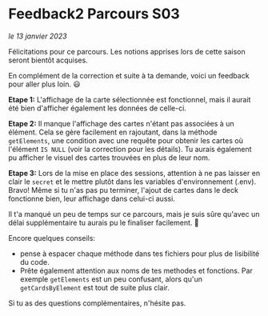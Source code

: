 # Feedback2 Parcours S03
*le 13 janvier 2023*

Félicitations pour ce parcours.
Les notions apprises lors de cette saison seront bientôt acquises.

En complément de la correction et suite à ta demande, voici un feedback pour aller plus loin. :smiley:

**Etape 1:**
L'affichage de la carte sélectionnée est fonctionnel, mais il aurait été bien d'afficher également les données de celle-ci.

**Etape 2:**
Il manque l'affichage des cartes n'étant pas associées à un élément. Cela se gère facilement en rajoutant, dans la méthode `getElements`, une condition avec une requête pour obtenir les cartes où l'élément `IS NULL` (voir la correction pour les détails).
Tu aurais également pu afficher le visuel des cartes trouvées en plus de leur nom.

**Etape 3:**
Lors de la mise en place des sessions, attention à ne pas laisser en clair le `secret` et le mettre plutôt dans les variables d'environnement (.env).
Bravo! Même si tu n'as pas pu terminer, l'ajout de cartes dans le deck fonctionne bien, leur affichage dans celui-ci aussi.

Il t'a manqué un peu de temps sur ce parcours, mais je suis sûre qu'avec un délai supplémentaire tu aurais pu le finaliser facilement. :muscle:

Encore quelques conseils:
- pense à espacer chaque méthode dans tes fichiers pour plus de lisibilité du code.
- Prête également attention aux noms de tes methodes et fonctions. Par exemple `getElements` est un peu confusant, alors qu'un `getCardsByElement` est tout de suite plus clair.

Si tu as des questions complémentaires, n'hésite pas.